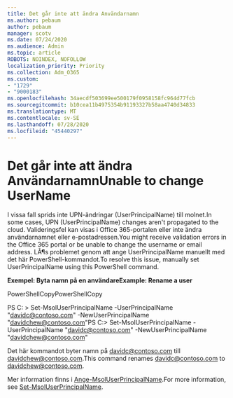 ```yaml
---
title: Det går inte att ändra Användarnamn
ms.author: pebaum
author: pebaum
manager: scotv
ms.date: 07/24/2020
ms.audience: Admin
ms.topic: article
ROBOTS: NOINDEX, NOFOLLOW
localization_priority: Priority
ms.collection: Adm_O365
ms.custom:
- "1729"
- "9000183"
ms.openlocfilehash: 34aecdf503699ee500179f0958158fc964d77fcb
ms.sourcegitcommit: b10cea11b4975354b91193327b58aa4740d34833
ms.translationtype: MT
ms.contentlocale: sv-SE
ms.lasthandoff: 07/28/2020
ms.locfileid: "45440297"
---
```

# <a name="unable-to-change-username"></a><span data-ttu-id="3c035-102">Det går inte att ändra Användarnamn</span><span class="sxs-lookup"><span data-stu-id="3c035-102">Unable to change UserName</span></span>

<span data-ttu-id="3c035-103">I vissa fall sprids inte UPN-ändringar (UserPrincipalName) till molnet.</span><span class="sxs-lookup"><span data-stu-id="3c035-103">In some cases, UPN (UserPrincipalName) changes aren't propagated to the cloud.</span></span> <span data-ttu-id="3c035-104">Valideringsfel kan visas i Office 365-portalen eller inte ändra användarnamnet eller e-postadressen.</span><span class="sxs-lookup"><span data-stu-id="3c035-104">You might receive validation errors in the Office 365 portal or be unable to change the username or email address.</span></span> <span data-ttu-id="3c035-105">LÃ¶s problemet genom att ange UserPrincipalName manuellt med det här PowerShell-kommandot.</span><span class="sxs-lookup"><span data-stu-id="3c035-105">To resolve this issue, manually set UserPrincipalName using this PowerShell command.</span></span>

<span data-ttu-id="3c035-106">**Exempel: Byta namn på en användare**</span><span class="sxs-lookup"><span data-stu-id="3c035-106">**Example: Rename a user**</span></span>

<span data-ttu-id="3c035-107">PowerShellCopy</span><span class="sxs-lookup"><span data-stu-id="3c035-107">PowerShellCopy</span></span>

<span data-ttu-id="3c035-108">PS C: \> Set-MsolUserPrincipalName -UserPrincipalName "davidc@contoso.com" -NewUserPrincipalName "davidchew@contoso.com"</span><span class="sxs-lookup"><span data-stu-id="3c035-108">PS C:\> Set-MsolUserPrincipalName -UserPrincipalName "davidc@contoso.com" -NewUserPrincipalName "davidchew@contoso.com"</span></span>

<span data-ttu-id="3c035-109">Det här kommandot byter namn på davidc@contoso.com till davidchew@contoso.com.</span><span class="sxs-lookup"><span data-stu-id="3c035-109">This command renames davidc@contoso.com to davidchew@contoso.com.</span></span>

<span data-ttu-id="3c035-110">Mer information finns i [Ange-MsolUserPrincipalName](https://docs.microsoft.com/powershell/module/msonline/set-msoluserprincipalname?view=azureadps-1.0).</span><span class="sxs-lookup"><span data-stu-id="3c035-110">For more information, see [Set-MsolUserPrincipalName](https://docs.microsoft.com/powershell/module/msonline/set-msoluserprincipalname?view=azureadps-1.0).</span></span>